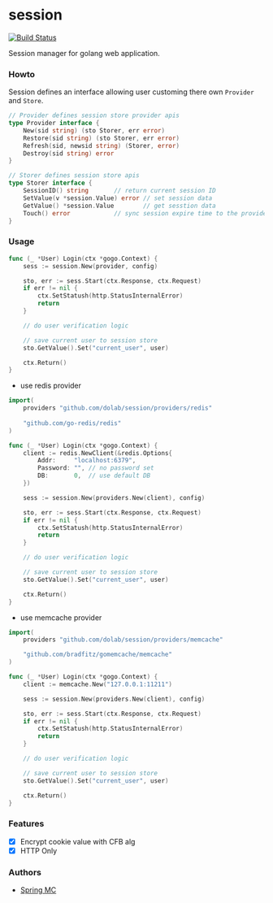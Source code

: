 # session

[![Build Status](https://travis-ci.org/dolab/session.svg?branch=master)](https://travis-ci.org/dolab/session)

Session manager for golang web application.

### Howto

Session defines an interface allowing user customing there own `Provider` and `Store`.

```go
// Provider defines session store provider apis
type Provider interface {
	New(sid string) (sto Storer, err error)
	Restore(sid string) (sto Storer, err error)
	Refresh(sid, newsid string) (Storer, error)
	Destroy(sid string) error
}

// Storer defines session store apis
type Storer interface {
	SessionID() string       // return current session ID
	SetValue(v *session.Value) error // set session data
	GetValue() *session.Value        // get sesstion data
	Touch() error            // sync session expire time to the provider
}
```

### Usage

```go
func (_ *User) Login(ctx *gogo.Context) {
    sess := session.New(provider, config)

    sto, err := sess.Start(ctx.Response, ctx.Request)
    if err != nil {
        ctx.SetStatush(http.StatusInternalError)
        return
    }

    // do user verification logic

    // save current user to session store
    sto.GetValue().Set("current_user", user)

    ctx.Return()
}
```

- use redis provider 
``` go
import(
    providers "github.com/dolab/session/providers/redis"
    
    "github.com/go-redis/redis"
)

func (_ *User) Login(ctx *gogo.Context) {
    client := redis.NewClient(&redis.Options{
		Addr:     "localhost:6379",
		Password: "", // no password set
		DB:       0,  // use default DB
	})

    sess := session.New(providers.New(client), config)

    sto, err := sess.Start(ctx.Response, ctx.Request)
    if err != nil {
        ctx.SetStatush(http.StatusInternalError)
        return
    }

    // do user verification logic

    // save current user to session store
    sto.GetValue().Set("current_user", user)

    ctx.Return()
}
```

- use memcache provider
``` go
import(
    providers "github.com/dolab/session/providers/memcache"

	"github.com/bradfitz/gomemcache/memcache"
)

func (_ *User) Login(ctx *gogo.Context) {
    client := memcache.New("127.0.0.1:11211")

    sess := session.New(providers.New(client), config)

    sto, err := sess.Start(ctx.Response, ctx.Request)
    if err != nil {
        ctx.SetStatush(http.StatusInternalError)
        return
    }

    // do user verification logic

    // save current user to session store
    sto.GetValue().Set("current_user", user)

    ctx.Return()
}
```

### Features

- [x] Encrypt cookie value with CFB alg
- [x] HTTP Only

### Authors

- [Spring MC](https://twitter.com/mcspring)